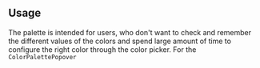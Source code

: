 ## Usage

The palette is intended for users, who don't want to check and remember the different values of the colors and spend large amount of time to configure the right color through the color picker. For the `ColorPalettePopover`
